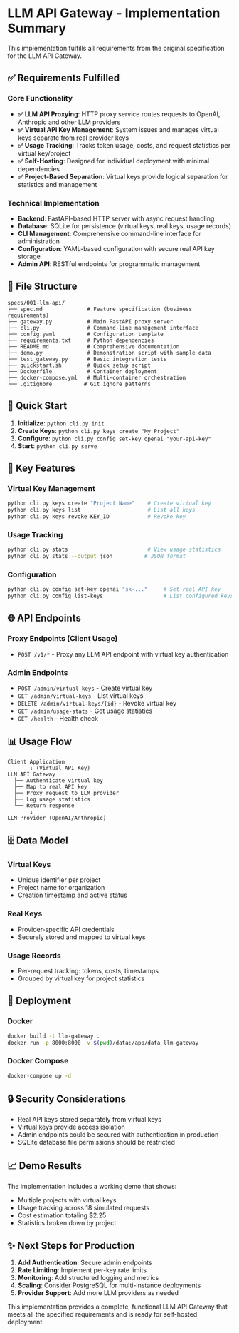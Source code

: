 # LLM API Gateway - Implementation Summary

This implementation fulfills all requirements from the original specification for the LLM API Gateway.

## ✅ Requirements Fulfilled

### Core Functionality
- **✅ LLM API Proxying**: HTTP proxy service routes requests to OpenAI, Anthropic and other LLM providers
- **✅ Virtual API Key Management**: System issues and manages virtual keys separate from real provider keys
- **✅ Usage Tracking**: Tracks token usage, costs, and request statistics per virtual key/project
- **✅ Self-Hosting**: Designed for individual deployment with minimal dependencies
- **✅ Project-Based Separation**: Virtual keys provide logical separation for statistics and management

### Technical Implementation
- **Backend**: FastAPI-based HTTP server with async request handling
- **Database**: SQLite for persistence (virtual keys, real keys, usage records)
- **CLI Management**: Comprehensive command-line interface for administration
- **Configuration**: YAML-based configuration with secure real API key storage
- **Admin API**: RESTful endpoints for programmatic management

## 📁 File Structure

```
specs/001-llm-api/
├── spec.md              # Feature specification (business requirements)
├── gateway.py           # Main FastAPI proxy server
├── cli.py               # Command-line management interface
├── config.yaml          # Configuration template
├── requirements.txt     # Python dependencies
├── README.md            # Comprehensive documentation
├── demo.py              # Demonstration script with sample data
├── test_gateway.py      # Basic integration tests
├── quickstart.sh        # Quick setup script
├── Dockerfile           # Container deployment
├── docker-compose.yml   # Multi-container orchestration
└── .gitignore          # Git ignore patterns
```

## 🚀 Quick Start

1. **Initialize**: `python cli.py init`
2. **Create Keys**: `python cli.py keys create "My Project"`
3. **Configure**: `python cli.py config set-key openai "your-api-key"`
4. **Start**: `python cli.py serve`

## 🔧 Key Features

### Virtual Key Management
```bash
python cli.py keys create "Project Name"    # Create virtual key
python cli.py keys list                     # List all keys
python cli.py keys revoke KEY_ID            # Revoke key
```

### Usage Tracking
```bash
python cli.py stats                         # View usage statistics
python cli.py stats --output json          # JSON format
```

### Configuration
```bash
python cli.py config set-key openai "sk-..."     # Set real API key
python cli.py config list-keys                   # List configured keys
```

## 🌐 API Endpoints

### Proxy Endpoints (Client Usage)
- `POST /v1/*` - Proxy any LLM API endpoint with virtual key authentication

### Admin Endpoints
- `POST /admin/virtual-keys` - Create virtual key
- `GET /admin/virtual-keys` - List virtual keys
- `DELETE /admin/virtual-keys/{id}` - Revoke virtual key
- `GET /admin/usage-stats` - Get usage statistics
- `GET /health` - Health check

## 📊 Usage Flow

```
Client Application
       ↓ (Virtual API Key)
LLM API Gateway
  ├── Authenticate virtual key
  ├── Map to real API key
  ├── Proxy request to LLM provider
  ├── Log usage statistics
  └── Return response
       ↓
LLM Provider (OpenAI/Anthropic)
```

## 🗄️ Data Model

### Virtual Keys
- Unique identifier per project
- Project name for organization
- Creation timestamp and active status

### Real Keys
- Provider-specific API credentials
- Securely stored and mapped to virtual keys

### Usage Records
- Per-request tracking: tokens, costs, timestamps
- Grouped by virtual key for project statistics

## 🐳 Deployment

### Docker
```bash
docker build -t llm-gateway .
docker run -p 8000:8000 -v $(pwd)/data:/app/data llm-gateway
```

### Docker Compose
```bash
docker-compose up -d
```

## 🔒 Security Considerations

- Real API keys stored separately from virtual keys
- Virtual keys provide access isolation
- Admin endpoints could be secured with authentication in production
- SQLite database file permissions should be restricted

## 📈 Demo Results

The implementation includes a working demo that shows:
- Multiple projects with virtual keys
- Usage tracking across 18 simulated requests
- Cost estimation totaling $2.25
- Statistics broken down by project

## ✨ Next Steps for Production

1. **Add Authentication**: Secure admin endpoints
2. **Rate Limiting**: Implement per-key rate limits
3. **Monitoring**: Add structured logging and metrics
4. **Scaling**: Consider PostgreSQL for multi-instance deployments
5. **Provider Support**: Add more LLM providers as needed

This implementation provides a complete, functional LLM API Gateway that meets all the specified requirements and is ready for self-hosted deployment.